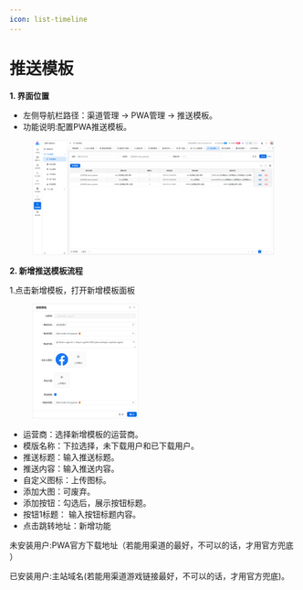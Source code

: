 ```yaml
---
icon: list-timeline
---
```


# 推送模板

**1. 界面位置**

* 左侧导航栏路径：渠道管理 → PWA管理 → 推送模板。
* 功能说明:配置PWA推送模板。

<figure><img src="../../.gitbook/assets/image (245).png" alt=""><figcaption></figcaption></figure>

**2. 新增推送模板流程**

1.点击新增模板，打开新增模板面板

<div align="left"><figure><img src="../../.gitbook/assets/image (246).png" alt="" width="186"><figcaption></figcaption></figure></div>

* 运营商：选择新增模板的运营商。
* 模版名称：下拉选择，未下载用户和已下载用户。
* 推送标题：输入推送标题。
* 推送内容：输入推送内容。
* 自定义图标：上传图标。
* 添加大图：可废弃。
* 添加按钮：勾选后，展示按钮标题。
* 按钮1标题： 输入按钮标题内容。
* 点击跳转地址：新增功能

未安装用户:PWA官方下载地址（若能用渠道的最好，不可以的话，才用官方兜底 ）

已安装用户:主站域名(若能用渠道游戏链接最好，不可以的话，才用官方兜底)。
